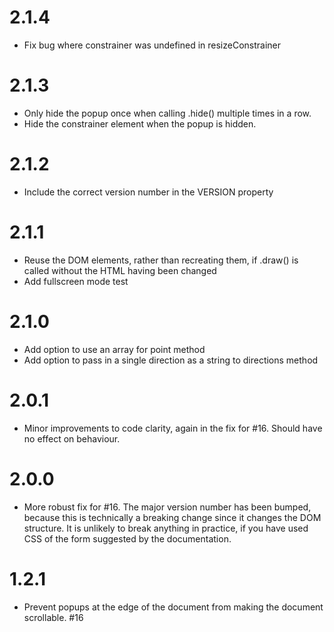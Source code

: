 # 2.1.4

* Fix bug where constrainer was undefined in resizeConstrainer

# 2.1.3

* Only hide the popup once when calling .hide() multiple times in a row.
* Hide the constrainer element when the popup is hidden.

# 2.1.2

* Include the correct version number in the VERSION property

# 2.1.1

* Reuse the DOM elements, rather than recreating them, if .draw() is called without the HTML having been changed
* Add fullscreen mode test


# 2.1.0

* Add option to use an array for point method
* Add option to pass in a single direction as a string to directions method

# 2.0.1

* Minor improvements to code clarity, again in the fix for #16. Should have no effect on behaviour.

# 2.0.0

* More robust fix for #16. The major version number has been bumped, because this is technically a breaking change since it changes the DOM structure. It is unlikely to break anything in practice, if you have used CSS of the form suggested by the documentation.

# 1.2.1

* Prevent popups at the edge of the document from making the document scrollable. #16
